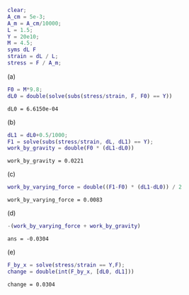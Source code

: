 ``` matlab
clear;
A_cm = 5e-3;
A_m = A_cm/10000; 
L = 1.5;
Y = 20e10;
M = 4.5;
syms dL F
strain = dL / L;
stress = F / A_m;
```

(a)

``` matlab
F0 = M*9.8;
dL0 = double(solve(subs(stress/strain, F, F0) == Y))
```

``` matlabTextOutput
dL0 = 6.6150e-04
```

(b)

``` matlab
dL1 = dL0+0.5/1000;
F1 = solve(subs(stress/strain, dL, dL1) == Y);
work_by_gravity = double(F0 * (dL1-dL0))
```

``` matlabTextOutput
work_by_gravity = 0.0221
```

(c)

``` matlab
work_by_varying_force = double((F1-F0) * (dL1-dL0)) / 2
```

``` matlabTextOutput
work_by_varying_force = 0.0083
```

(d)

``` matlab
-(work_by_varying_force + work_by_gravity)
```

``` matlabTextOutput
ans = -0.0304
```

(e)

``` matlab
F_by_x = solve(stress/strain == Y,F);
change = double(int(F_by_x, [dL0, dL1]))
```

``` matlabTextOutput
change = 0.0304
```
